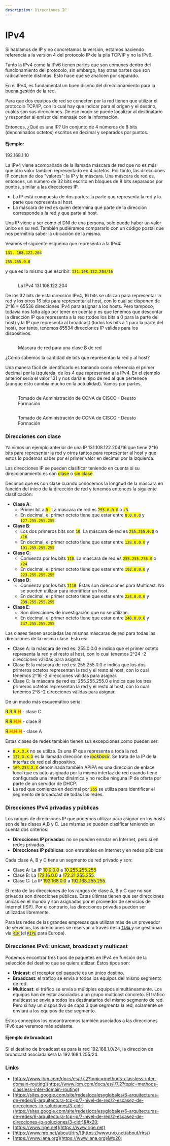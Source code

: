 ```yaml
---
description: Direcciones IP
---
```


# IPv4

Si hablamos de IP y no concretamos la versión, estamos haciendo referencia a la versión 4 del protocolo IP de la pila TCP/IP y no la IPv6.&#x20;

Tanto la IPv4 como la IPv6 tienen partes que son comunes dentro del funcionamiento del protocolo, sin embargo, hay otras partes que son radicalmente distintas. Esto hace que se analicen por separado.

En el IPv4, es fundamental un buen diseño del direccionamiento para la buena gestión de la red.

Para que dos equipos de red se conecten por la red tienen que utilizar el protocolo TCP/IP, con lo cual hay que indicar para el origen y el destino, cuáles son sus direcciones. De ese modo se puede localizar al destinatario y  responder al emisor del mensaje con la información.&#x20;

Entonces, ¿Qué es una IP? Un conjunto de 4 números de 8 bits (denominados octetos) escritos en decimal y separados por puntos.&#x20;

#### Ejemplo:&#x20;

192.168.1.10&#x20;

La IPv4 viene acompañada de la llamada máscara de red que no es más que otro valor también representado en 4 octetos. Por tanto, las direcciones IP constan de dos "valores": la IP y la máscara. Una máscara de red es, entonces, un número de 32 bits escrito en bloques de 8 bits separados por puntos, similar a las direcciones IP.

* La IP está compuesta de dos partes: la parte que representa la red y la parte que representa al host.&#x20;
* La máscara de red es quien determina qué parte de la dirección corresponde a la red y que parte al host.&#x20;

Una IP viene a ser como el DNI de una persona, solo puede haber un valor único en su red. También pudiéramos compararlo con un código postal que nos permitiría saber la ubicación de la misma.&#x20;

Veamos el siguiente esquema que representa a la IPv4:

<mark style="color:blue;">`131. 108.122.204`</mark>

<mark style="color:blue;">`255.255.0.0`</mark>

y que es lo mismo que escribir:  <mark style="color:blue;">`131.108.122.204/16`</mark>

<figure><img src="../../.gitbook/assets/image (81) (1).png" alt=""><figcaption><p>La IPv4 131.108.122.204</p></figcaption></figure>

De los 32 bits de esta dirección IPv4, 16 bits se utilizan para representar la red y los otros 16 bits para representar al host, con lo cual se disponen de 2^16 = 65536 direcciones IPv4 para asignar a los hosts. Pero tampoco, todavía nos falta algo por tener en cuenta y es que tenemos que descontar la dirección IP que representa a la red (todos los bits a 0 para la parte del host) y la IP que representa al broadcast (todos los bits a 1 para la parte del host), por tanto, tenemos 65534 direcciones IP válidas para los dispositivos.

<figure><img src="../../.gitbook/assets/image (11) (1).png" alt=""><figcaption><p>Máscara de red para una clase B de red</p></figcaption></figure>

¿Cómo sabemos la cantidad de bits que representan la red y al host?&#x20;

Una manera fácil de identificarlo es tomando como referencia el primer decimal por la izquierda, de los 4 que representan a la IPv4. En el ejemplo anterior sería el valor 131 y nos daría el tipo de red al que pertenece (aunque esto cambia mucho en la actualidad). Vamos por partes.



<figure><img src="../../.gitbook/assets/image (151).png" alt=""><figcaption><p>Tomado de Administración de CCNA de CISCO - Deusto Formación</p></figcaption></figure>

<figure><img src="../../.gitbook/assets/image (46).png" alt=""><figcaption><p>Tomado de Administración de CCNA de CISCO - Deusto Formación</p></figcaption></figure>

### Direcciones con clase

Ya vimos un ejemplo anterior de una IP 131.108.122.204/16 que tiene 2^16 bits para representar la red y otros tantos para representar al host y que estos lo podemos saber por el primer valor en decimal por la izquierda.&#x20;

Las direcciones IP se pueden clasificar teniendo en cuenta si su direccionamiento es con <mark style="color:blue;">clase</mark> o <mark style="color:blue;">sin clase</mark>.&#x20;

Decimos que es con clase cuando conocemos la longitud de la máscara en función del inicio de la dirección de red y tenemos entonces la siguiente clasificación:

* **Clase A**:&#x20;
  * Primer bit a  <mark style="color:blue;">`0.`</mark> La máscara de red es <mark style="color:blue;">`255.0.0.0`</mark> o <mark style="color:blue;">`/8`</mark>.&#x20;
  * En decimal, el primer octeto tiene que estar entre <mark style="color:blue;">`0.0.0.0`</mark> y <mark style="color:blue;">`127.255.255.255`</mark>.&#x20;
* **Clase B**:&#x20;
  * Los dos primeros bits  son <mark style="color:blue;">`10`</mark>. La máscara de red es <mark style="color:blue;">`255.255.0.0`</mark> o <mark style="color:blue;">`/16`</mark>.&#x20;
  * En decimal, el primer octeto tiene que estar entre <mark style="color:blue;">`128.0.0.0`</mark> y <mark style="color:blue;">`191.255.255.255`</mark>
* **Clase C**:&#x20;
  * Comienza por  los bits <mark style="color:blue;">`110`</mark>. La máscara de red es <mark style="color:blue;">`255.255.255.0`</mark> o <mark style="color:blue;">`/24`</mark>.&#x20;
  * En decimal, el primer octeto tiene que estar entre <mark style="color:blue;">`192.0.0.0`</mark> y <mark style="color:blue;">`223.255.255.255`</mark>
* **Clase D**:&#x20;
  * Comienza por  los bits <mark style="color:blue;">`1110`</mark>. Éstas son direcciones para Multicast. No se pueden utilizar para identificar un host.&#x20;
  * En decimal, el primer octeto tiene que estar entre <mark style="color:blue;">`224.0.0.0`</mark> y <mark style="color:blue;">`239.255.255.255`</mark>
* **Clase E**:&#x20;
  * Son direcciones de investigación que no se utilizan.
  * En decimal, el primer octeto tiene que estar entre <mark style="color:blue;">`240.0.0.0`</mark> y <mark style="color:blue;">`247.255.255.255`</mark>

Las clases tienen asociadas las mismas máscaras de red para todas las direcciones de la misma clase. Esto es:

* Clase A: la máscara de red es: 255.0.0.0 e indica que el primer octeto representa la red y el resto al host, con lo cual tenemos 2^24 -2 direcciones válidas para asignar.&#x20;
* Clase B: la máscara de red es: 255.255.0.0 e indica que los dos primeros octetos representan la red y el resto al host, con lo cual tenemos 2^16 -2 direcciones válidas para asignar.
* Clase C: la máscara de red es: 255.255.255.0 e indica que los tres primeros octetos representan la red y el resto al host, con lo cual tenemos 2^8 -2 direcciones válidas para asignar.

De un modo más esquemático sería:

<mark style="color:blue;">R.R.R</mark><mark style="color:red;">.H</mark> - clase C

<mark style="color:blue;">R.R</mark><mark style="color:red;">.H.H</mark> - clase B

<mark style="color:blue;">R.</mark><mark style="color:red;">H.H.H</mark> - clase A

Estas clases de redes también tienen sus excepciones como pueden ser:

* <mark style="color:blue;">`0.X.X.X`</mark> no se utiliza. Es una IP que representa a toda la red.
* <mark style="color:blue;">`127.X.X.X`</mark> es la llamada dirección de _<mark style="color:blue;">lookback</mark>_. Se trata de la IP de la interfaz de red del dispositivo.
* <mark style="color:blue;">`169.254.X.X`</mark> denominada también APIPA es una dirección de enlace local que es auto asignada por la misma interfaz de red cuando tiene configurada una interfaz dinámica y no recibe ninguna IP de oferta por parte de un servidor de DHCP.
* La red que comienza en decimal por <mark style="color:blue;">`255`</mark> se utiliza para identificar el segmento de broadcast de todas las redes.

### Direcciones IPv4 privadas y públicas

Los rangos de direcciones IP que podemos utilizar para asignar en los hosts son de las clases A,B y C. Las mismas se pueden clasificar teniendo en cuenta dos criterios:&#x20;

* **Direcciones IP privadas**: no se pueden enrutar en Internet, pero sí en redes privadas.&#x20;
* **Direcciones IP públicas**: son enrutables en Internet y en redes públicas

Cada clase A, B y C tiene un segmento de red privado y son:

* Clase A: La IP <mark style="color:blue;">10.0.0.0</mark> a <mark style="color:blue;">10.255.255.255</mark>
* Clase B: La <mark style="color:blue;">172.16.0.0</mark> a <mark style="color:blue;">172.31.255.255</mark>.&#x20;
* Clase C: La IP <mark style="color:blue;">192.168.0.0</mark> a <mark style="color:blue;">192.168.255.255</mark>.

El resto de las direcciones de los rangos de clase A, B y C que no son privados son direcciones públicas. Éstas últimas tienen que ser direcciones únicas en el mundo y son asignadas por el proveedor de servicios de Internet (ISP). Por el contrario, las direcciones privadas pueden ser utilizadas libremente.

Para las redes de las grandes empresas que utilizan más de un proveedor de servicios, las direcciones se reservan a través de la [`IANA` ](https://www.iana.org)y se gestionan vía [<mark style="color:blue;">`RIR`</mark> ](https://www.nro.net/about/rirs/)(el [<mark style="color:blue;">`RIPE`</mark>](https://www.ripe.net) para Europa).



### Direcciones IPv4: unicast, broadcast y multicast&#x20;

Podemos encontrar tres tipos de paquetes en IPv4 en función de la selección del destino que se quiera utilizar. Éstos tipos son:&#x20;

* **Unicast**:  el receptor del paquete es un único destino.
* **Broadcast**: el tráfico se envía a todos los equipos del mismo segmento de red.
*   **Multicast**: el tráfico se envía a múltiples equipos simultáneamente. Los equipos han de estar asociados a un grupo multicast concreto. El tráfico multicast se envía a todos los destinatarios del mismo segmento de red. Pero si hay un dispositivo de capa 3 que segmenta la red, solamente se enviará a los equipos de ese segmento.



Estos conceptos los encontraremos también asociados a las direcciones IPv6 que veremos más adelante.

#### Ejemplo de broadcast

Si el destino de broadcast es para la red 192.168.1.0/24, la dirección de broadcast asociada será la 192.168.1.255/24.&#x20;



### Links

* [https://www.ibm.com/docs/es/i/7.2?topic=methods-classless-inter-domain-routing](https://www.ibm.com/docs/es/i/7.2?topic=methods-classless-inter-domain-routing)
* [https://sites.google.com/site/redeslocalesyglobales/6-arquitecturas-de-redes/6-arquitectura-tcp-ip/7-nivel-de-red/2-escasez-de-direcciones-ip-soluciones/3-cidr](https://sites.google.com/site/redeslocalesyglobales/6-arquitecturas-de-redes/6-arquitectura-tcp-ip/7-nivel-de-red/2-escasez-de-direcciones-ip-soluciones/3-cidr)&#x20;
* [https://www.ripe.net](https://www.ripe.net)
* [https://www.nro.net/about/rirs/](https://www.nro.net/about/rirs/)
* [https://www.iana.org](https://www.iana.org)&#x20;

